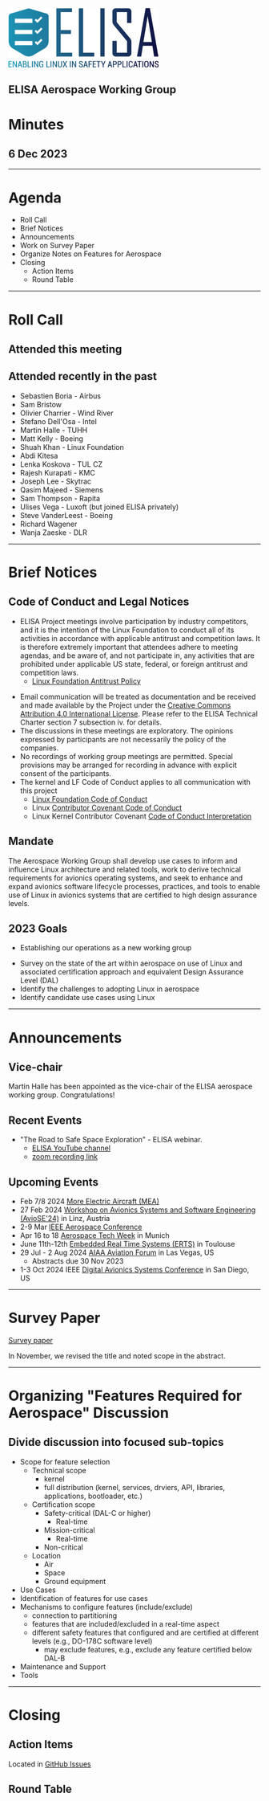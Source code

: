 ![logo](logo_elisa_small.png )

## ELISA Aerospace Working Group

# Minutes

## 6 Dec 2023

---

# Agenda

- Roll Call
- Brief Notices
- Announcements
- Work on Survey Paper
- Organize Notes on Features for Aerospace
- Closing
  - Action Items
  - Round Table

---

# Roll Call

## Attended this meeting


## Attended recently in the past

- Sebastien Boria - Airbus
- Sam Bristow
- Olivier Charrier - Wind River
- Stefano Dell'Osa - Intel
- Martin Halle - TUHH
- Matt Kelly - Boeing
- Shuah Khan - Linux Foundation
- Abdi Kitesa
- Lenka Koskova - TUL CZ
- Rajesh Kurapati - KMC
- Joseph Lee - Skytrac
- Qasim Majeed - Siemens
- Sam Thompson - Rapita
- Ulises Vega - Luxoft (but joined ELISA privately)
- Steve VanderLeest - Boeing
- Richard Wagener
- Wanja Zaeske - DLR

---

# Brief Notices

## Code of Conduct and Legal Notices

* ELISA Project meetings involve participation by industry competitors, and it is the intention of the Linux Foundation to conduct all of its activities in accordance with applicable antitrust and competition laws. It is therefore extremely important that attendees adhere to meeting agendas, and be aware of, and not participate in, any activities that are prohibited under applicable US state, federal, or foreign antitrust and competition laws.
  - [Linux Foundation Antitrust Policy](http://www.linuxfoundation.org/antitrust-policy)
- Email communication will be treated as documentation and be received and made available by the Project under the [Creative Commons Attribution 4.0 International License](http://creativecommons.org/licenses/by/4.0). Please refer to the ELISA Technical Charter section 7 subsection iv. for details.
- The discussions in these meetings are exploratory. The opinions expressed by participants are not necessarily the policy of the companies.
- No recordings of working group meetings are permitted. Special provisions may be arranged for recording in advance with explicit consent of the participants.
- The kernel and LF Code of Conduct applies to all communication with this project
  - [Linux Foundation Code of Conduct](https://www.linuxfoundation.org/code-of-conduct/)
  - Linux [Contributor Covenant Code of Conduct](https://git.kernel.org/pub/scm/linux/kernel/git/torvalds/linux.git/tree/Documentation/process/code-of-conduct.rst)
  - Linux Kernel Contributor Covenant [Code of Conduct Interpretation](https://git.kernel.org/pub/scm/linux/kernel/git/torvalds/linux.git/tree/Documentation/process/code-of-conduct-interpretation.rst)

## Mandate

The Aerospace Working Group shall develop use cases to inform and influence Linux architecture and related tools, work to derive technical requirements for avionics operating systems, and seek to enhance and expand avionics software lifecycle processes, practices, and tools to enable use of Linux in avionics systems that are certified to high design assurance levels.

## 2023 Goals

* Establishing our operations as a new working group
- Survey on the state of the art within aerospace on use of Linux and associated certification approach and equivalent Design Assurance Level (DAL)
- Identify the challenges to adopting Linux in aerospace
- Identify candidate use cases using Linux

---

# Announcements

## Vice-chair

Martin Halle has been appointed as the vice-chair of the ELISA aerospace working group. Congratulations!

## Recent Events

- "The Road to Safe Space Exploration" - ELISA webinar. 
  * [ELISA YouTube channel](https://www.youtube.com/watch?v=Z4f2s2Fomtw)
  * [zoom recording link](https://zoom.us/rec/play/mRSRHQSrFN-_ZmSXqswgyBJO0RGjp6M1G3GZF5qAx4i8tWQiQsTs5ObOmmyc0t1aG9toohdnDqnLAVxj.6bzqFHtZSe5XUk8q?canPlayFromShare=true&from=share_recording_detail&continueMode=true&componentName=rec-play&originRequestUrl=https%3A%2F%2Fzoom.us%2Frec%2Fshare%2FKh6nrYJxmscHnwYk5vOTMuqp_EEaG-4sdwZXg-wKLq6au_d_LEOZbdXfYnCv1gZf.vBdgeLDKdJj24Qtv)

## Upcoming Events

- Feb 7/8 2024 [More Electric Aircraft (MEA)](https://conference-mea.org/)
- 27 Feb 2024 [Workshop on Avionics Systems and Software Engineering (AvioSE'24)](https://aviose-workshop.github.io/) in Linz, Austria
- 2-9 Mar [IEEE Aerospace Conference](https://www.aeroconf.org/)
- Apr 16 to 18  [Aerospace Tech Week](https://www.aerospacetechweek.com/europe/) in Munich
- June 11th-12th [Embedded Real Time Systems (ERTS)](https://www.erts2024.org/) in Toulouse
- 29 Jul - 2 Aug 2024 [AIAA Aviation Forum](https://www.aiaa.org/aviation/presentations-papers/call-for-papers) in Las Vegas, US
  - Abstracts due 30 Nov 2023
- 1-3 Oct 2024 IEEE [Digital Avionics Systems Conference](http://dasconline.org/) in San Diego, US

---

# Survey Paper

[Survey paper](https://www.overleaf.com/project/63ee5a398ae14b0bad694e21)

In November, we revised the title and noted scope in the abstract.

---

# Organizing "Features Required for Aerospace" Discussion

## Divide discussion into focused sub-topics

- Scope for feature selection
  - Technical scope
    - kernel
    - full distribution (kernel, services, drviers, API, libraries, applications, bootloader, etc.)
  - Certification scope 
    - Safety-critical (DAL-C or higher)
      - Real-time
    - Mission-critical
      - Real-time
    - Non-critical
  - Location
    - Air
    - Space
    - Ground equipment
- Use Cases
- Identification of features for use cases
- Mechanisms to configure features (include/exclude)
  - connection to partitioning
  - features that are included/excluded in a real-time aspect
  - different safety features that configured and are certified at different levels (e.g., DO-178C software level)
    - may exclude features, e.g., exclude any feature certified below DAL-B
- Maintenance and Support
- Tools

---
# Closing

## Action Items


Located in [GitHub Issues](https://github.com/elisa-tech/wg-aerospace/issues)


## Round Table
